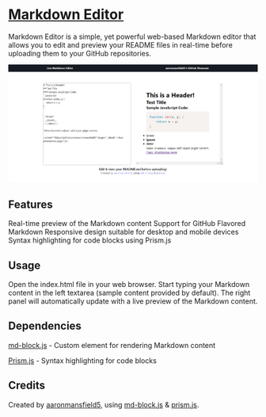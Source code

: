 # [Markdown Editor](https://aaronmansfield5.github.io/markdown-editor/)

Markdown Editor is a simple, yet powerful web-based Markdown editor that allows you to edit and preview your README files in real-time before uploading them to your GitHub repositories.

[![](assets/screenshot.png)](https://aaronmansfield5.github.io/markdown-editor/)

## Features
Real-time preview of the Markdown content
Support for GitHub Flavored Markdown
Responsive design suitable for desktop and mobile devices
Syntax highlighting for code blocks using Prism.js
## Usage
Open the index.html file in your web browser.
Start typing your Markdown content in the left textarea (sample content provided by default).
The right panel will automatically update with a live preview of the Markdown content.
## Dependencies
[md-block.js](https://md-block.verou.me/) - Custom element for rendering Markdown content

[Prism.js](https://prismjs.com/) - Syntax highlighting for code blocks
## Credits
Created by [aaronmansfield5](https://github.com/aaronmansfield5), using [md-block.js](https://md-block.verou.me/) & [prism.js](https://prismjs.com/).
